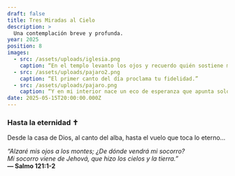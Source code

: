 ```yaml
---
draft: false
title: Tres Miradas al Cielo
description: >
  Una contemplación breve y profunda.
year: 2025
position: 8
images:
  - src: /assets/uploads/iglesia.png
    caption: “En el templo levanto los ojos y recuerdo quién sostiene mi fe.” 
  - src: /assets/uploads/pajaro2.png
    caption: “El primer canto del día proclama tu fidelidad.” 
  - src: /assets/uploads/pajaro.png
    caption: “Y en mi interior nace un eco de esperanza que apunta solo a Él.” 
date: 2025-05-15T20:00:00.000Z
---
```


### Hasta la eternidad ✝

Desde la casa de Dios, al canto del alba,
hasta el vuelo que toca lo eterno…  


*“Alzaré mis ojos a los montes; ¿De dónde vendrá mi socorro?  
  Mi socorro viene de Jehová, que hizo los cielos y la tierra.”*  
**— Salmo 121:1-2**
